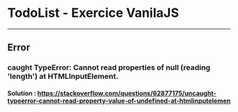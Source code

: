 # TodoList - Exercice VanilaJS
------------

##

###

####

## Error 

### caught TypeError: Cannot read properties of null (reading 'length') at HTMLInputElement.<anonymous>


#### Solution : https://stackoverflow.com/questions/62877175/uncaught-typeerror-cannot-read-property-value-of-undefined-at-htmlinputelemen
